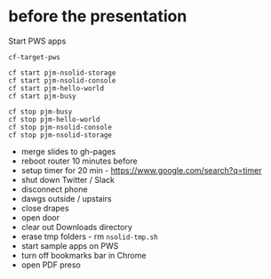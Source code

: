 before the presentation
================================================================================

Start PWS apps

```
cf-target-pws

cf start pjm-nsolid-storage
cf start pjm-nsolid-console
cf start pjm-hello-world
cf start pjm-busy

cf stop pjm-busy
cf stop pjm-hello-world
cf stop pjm-nsolid-console
cf stop pjm-nsolid-storage

```


* merge slides to gh-pages
* reboot router 10 minutes before
* setup timer for 20 min - https://www.google.com/search?q=timer
* shut down Twitter / Slack
* disconnect phone
* dawgs outside / upstairs
* close drapes
* open door
* clear out Downloads directory
* erase tmp folders - rm `nsolid-tmp.sh`
* start sample apps on PWS
* turn off bookmarks bar in Chrome
* open PDF preso
